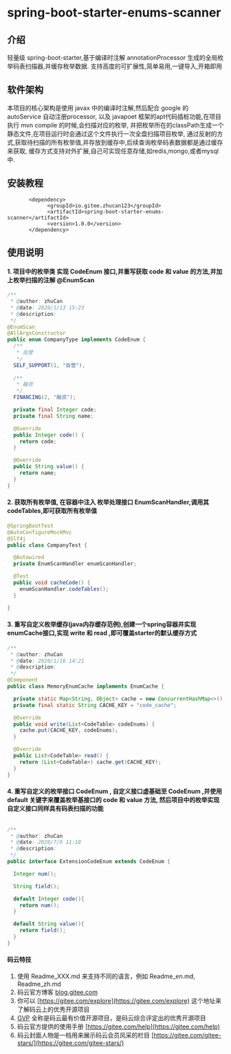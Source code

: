 # spring-boot-starter-enums-scanner

## 介绍
轻量级 spring-boot-starter,基于编译时注解 annotationProcessor 生成的全局枚举码表扫描器,并缓存枚举数据.
支持高度的可扩展性,简单易用,一键导入,开箱即用

## 软件架构
 本项目的核心架构是使用 javax 中的编译时注解,然后配合 google 的 autoService 自动注册processor,
 以及 javapoet 框架的apt代码插桩功能,在项目执行 mvn compile 的时候,会扫描对应的枚举,
 并把枚举所在的classPath生成一个静态文件,在项目运行时会通过这个文件执行一次全盘扫描项目枚举,
 通过反射的方式,获取待扫描的所有枚举值,并存放到缓存中,后续查询枚举码表数据都是通过缓存来获取,
 缓存方式支持对外扩展,自己可实现任意存储,如redis,mongo,或者mysql中.


## 安装教程

```mxml
       <dependency>
             <groupId>io.gitee.zhucan123</groupId>
             <artifactId>spring-boot-starter-enums-scanner</artifactId>
             <version>1.0.0</version>
       </dependency>
```

## 使用说明

#### 1. 项目中的枚举类 实现 CodeEnum 接口,并重写获取 code 和 value 的方法,并加上枚举扫描的注解 @EnumScan
```java
/**
 * @author: zhuCan
 * @date: 2020/1/13 15:23
 * @description:
 */
@EnumScan
@AllArgsConstructor
public enum CompanyType implements CodeEnum {
  /**
   * 自营
   */
  SELF_SUPPORT(1, "自营"),
  
  /**
   * 融资
   */
  FINANCING(2, "融资");

  private final Integer code;
  private final String name;

  @Override
  public Integer code() {
    return code;
  }

  @Override
  public String value() {
    return name;
  }
}
```


#### 2. 获取所有枚举值, 在容器中注入 枚举处理接口 EnumScanHandler,调用其codeTables,即可获取所有枚举值

```java
@SpringBootTest
@AutoConfigureMockMvc
@Slf4j
public class CompanyTest {

  @Autowired
  private EnumScanHandler enumScanHandler;

  @Test
  public void cacheCode() {
    enumScanHandler.codeTables();
  }

}
```

#### 3. 重写自定义枚举缓存(java内存缓存范例),创建一个spring容器并实现enumCache接口,实现 write 和 read ,即可覆盖starter的默认缓存方式

```java
/**
 * @author: zhuCan
 * @date: 2020/1/16 14:21
 * @description:
 */
@Component
public class MemoryEnumCache implements EnumCache {

  private static Map<String, Object> cache = new ConcurrentHashMap<>();
  private final static String CACHE_KEY = "code_cache";

  @Override
  public void write(List<CodeTable> codeEnums) {
    cache.put(CACHE_KEY, codeEnums);
  }

  @Override
  public List<CodeTable> read() {
    return (List<CodeTable>) cache.get(CACHE_KEY);
  }
}
```

#### 4. 重写自定义的枚举接口 CodeEnum , 自定义接口虚基础至 CodeEnum ,并使用 default 关键字来覆盖枚举基接口的 code 和 value 方法, 然后项目中的枚举实现自定义接口同样具有码表扫描的功能

```java

/**
 * @author: zhuCan
 * @date: 2020/7/9 11:18
 * @description:
 */
public interface ExtensionCodeEnum extends CodeEnum {

  Integer num();

  String field();

  default Integer code(){
    return num();
  }

  default String value(){
    return field();
  }
}

```

#### 码云特技

1.  使用 Readme\_XXX.md 来支持不同的语言，例如 Readme\_en.md, Readme\_zh.md
2.  码云官方博客 [blog.gitee.com](https://blog.gitee.com)
3.  你可以 [https://gitee.com/explore](https://gitee.com/explore) 这个地址来了解码云上的优秀开源项目
4.  [GVP](https://gitee.com/gvp) 全称是码云最有价值开源项目，是码云综合评定出的优秀开源项目
5.  码云官方提供的使用手册 [https://gitee.com/help](https://gitee.com/help)
6.  码云封面人物是一档用来展示码云会员风采的栏目 [https://gitee.com/gitee-stars/](https://gitee.com/gitee-stars/)

